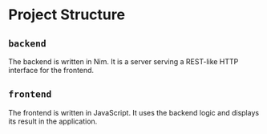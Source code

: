 # Project Structure

## `backend`
The backend is written in Nim. It is a server serving a REST-like HTTP interface for the frontend.

## `frontend`
The frontend is written in JavaScript. It uses the backend logic and displays its result in the application.